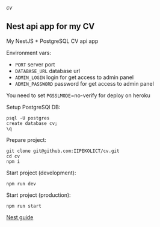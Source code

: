 *cv*
## Nest api app for my CV
My NestJS + PostgreSQL CV api app

Environment vars:
- `PORT` server port
- `DATABASE_URL` database url
- `ADMIN_LOGIN` login for get access to admin panel
- `ADMIN_PASSWORD` password for get access to admin panel

You need to set `PGSSLMODE`=no-verify for deploy on heroku

Setup PostgreSQl DB:
```shell
psql -U postgres
create database cv;
\q
```

Prepare project:
```shell
git clone git@github.com:IIPEKOLICT/cv.git
cd cv
npm i
```

Start project (development):
```shell
npm run dev
```

Start project (production):
```shell
npm run start
```

[Nest guide](NEST.md)
